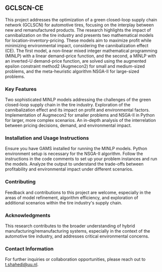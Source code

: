 ## GCLSCN-CE

This project addresses the optimization of a green closed-loop supply chain network (GCLSCN) for automotive tires, focusing on the interplay between new and remanufactured products. The research highlights the impact of cannibalization on the tire industry and presents two mathematical models for location-inventory-pricing. These models aim to maximize profit while minimizing environmental impact, considering the cannibalization effect (CE). The first model, a non-linear mixed integer mathematical programming (MINLP) with a linear demand-price function, and the second, a MINLP with an inverted-U demand-price function, are solved using the augmented epsilon constraint method2 (Augmecon2) for small and medium-sized problems, and the meta-heuristic algorithm NSGA-II for large-sized problems.

### Key Features
Two sophisticated MINLP models addressing the challenges of the green closed-loop supply chain in the tire industry.
Exploration of the cannibalization effect and its impact on profit and environmental factors.
Implementation of Augmecon2 for smaller problems and NSGA-II in Python for larger, more complex scenarios.
An in-depth analysis of the interrelation between pricing decisions, demand, and environmental impact.

### Installation and Usage Instructions
Ensure you have GAMS installed for running the MINLP models.
Python environment setup is necessary for the NSGA-II algorithm. 
Follow the instructions in the code comments to set up your problem instances and run the models.
Analyze the output to understand the trade-offs between profitability and environmental impact under different scenarios.

### Contributing
Feedback and contributions to this project are welcome, especially in the areas of model refinement, algorithm efficiency, and exploration of additional scenarios within the tire industry's supply chain.

### Acknowledgments
This research contributes to the broader understanding of hybrid manufacturing/remanufacturing systems, especially in the context of the automotive tire industry, and addresses critical environmental concerns.

### Contact Information
For further inquiries or collaboration opportunities, please reach out to t.shahedi@uu.nl.
